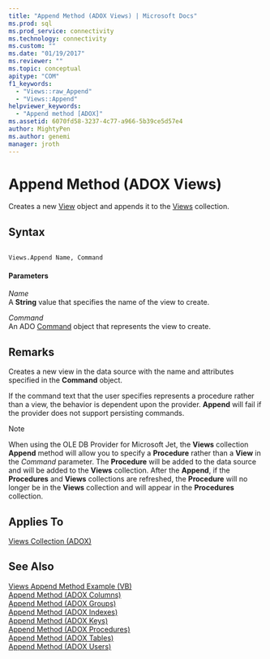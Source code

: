 ```yaml
---
title: "Append Method (ADOX Views) | Microsoft Docs"
ms.prod: sql
ms.prod_service: connectivity
ms.technology: connectivity
ms.custom: ""
ms.date: "01/19/2017"
ms.reviewer: ""
ms.topic: conceptual
apitype: "COM"
f1_keywords: 
  - "Views::raw_Append"
  - "Views::Append"
helpviewer_keywords: 
  - "Append method [ADOX]"
ms.assetid: 6070fd58-3237-4c77-a966-5b39ce5d57e4
author: MightyPen
ms.author: genemi
manager: jroth
---
```

# Append Method (ADOX Views)
Creates a new [View](../../../ado/reference/adox-api/view-object-adox.md) object and appends it to the [Views](../../../ado/reference/adox-api/views-collection-adox.md) collection.  
  
## Syntax  
  
```  
  
Views.Append Name, Command  
```  
  
#### Parameters  
 *Name*  
 A **String** value that specifies the name of the view to create.  
  
 *Command*  
 An ADO [Command](../../../ado/reference/ado-api/command-object-ado.md) object that represents the view to create.  
  
## Remarks  
 Creates a new view in the data source with the name and attributes specified in the **Command** object.  
  
 If the command text that the user specifies represents a procedure rather than a view, the behavior is dependent upon the provider. **Append** will fail if the provider does not support persisting commands.  
  
> [!NOTE]
>  When using the OLE DB Provider for Microsoft Jet, the **Views** collection **Append** method will allow you to specify a **Procedure** rather than a **View** in the *Command* parameter. The **Procedure** will be added to the data source and will be added to the **Views** collection. After the **Append**, if the **Procedures** and **Views** collections are refreshed, the **Procedure** will no longer be in the **Views** collection and will appear in the **Procedures** collection.  
  
## Applies To  
 [Views Collection (ADOX)](../../../ado/reference/adox-api/views-collection-adox.md)  
  
## See Also  
 [Views Append Method Example (VB)](../../../ado/reference/adox-api/views-append-method-example-vb.md)   
 [Append Method (ADOX Columns)](../../../ado/reference/adox-api/append-method-adox-columns.md)   
 [Append Method (ADOX Groups)](../../../ado/reference/adox-api/append-method-adox-groups.md)   
 [Append Method (ADOX Indexes)](../../../ado/reference/adox-api/append-method-adox-indexes.md)   
 [Append Method (ADOX Keys)](../../../ado/reference/adox-api/append-method-adox-keys.md)   
 [Append Method (ADOX Procedures)](../../../ado/reference/adox-api/append-method-adox-procedures.md)   
 [Append Method (ADOX Tables)](../../../ado/reference/adox-api/append-method-adox-tables.md)   
 [Append Method (ADOX Users)](../../../ado/reference/adox-api/append-method-adox-users.md)
